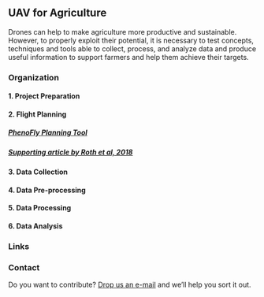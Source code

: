 ## UAV for Agriculture 

Drones can help to make agriculture more productive and sustainable. However, to
properly exploit their potential,  it is necessary to test concepts, techniques and tools able to collect, process, and analyze data and produce useful information to support farmers and help them achieve their targets.

### Organization

#### 1. Project Preparation

#### 2. Flight Planning

##### [PhenoFly Planning Tool](https://shiny.usys.ethz.ch/PhenoFlyPlanningTool/)
##### [Supporting article by Roth et al, 2018](https://pubmed.ncbi.nlm.nih.gov/30598692/)

#### 3. Data Collection

#### 4. Data Pre-processing

#### 5. Data Processing

#### 6. Data Analysis

### Links

### Contact

Do you want to contribute? [Drop us an e-mail](mailto:rs4all@zohomail.com) and we’ll help you sort it out.
